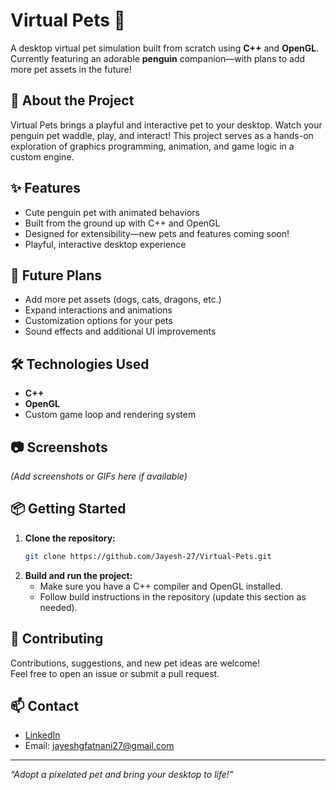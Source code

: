 # Virtual Pets 🐾

A desktop virtual pet simulation built from scratch using **C++** and **OpenGL**.  
Currently featuring an adorable **penguin** companion—with plans to add more pet assets in the future!

## 🐧 About the Project

Virtual Pets brings a playful and interactive pet to your desktop. Watch your penguin pet waddle, play, and interact! This project serves as a hands-on exploration of graphics programming, animation, and game logic in a custom engine.

## ✨ Features

- Cute penguin pet with animated behaviors
- Built from the ground up with C++ and OpenGL
- Designed for extensibility—new pets and features coming soon!
- Playful, interactive desktop experience

## 🚧 Future Plans

- Add more pet assets (dogs, cats, dragons, etc.)
- Expand interactions and animations
- Customization options for your pets
- Sound effects and additional UI improvements

## 🛠️ Technologies Used

- **C++**
- **OpenGL**
- Custom game loop and rendering system

## 📷 Screenshots

*(Add screenshots or GIFs here if available)*

## 📦 Getting Started

1. **Clone the repository:**
   ```bash
   git clone https://github.com/Jayesh-27/Virtual-Pets.git
   ```
2. **Build and run the project:**
   - Make sure you have a C++ compiler and OpenGL installed.
   - Follow build instructions in the repository (update this section as needed).

## 🤝 Contributing

Contributions, suggestions, and new pet ideas are welcome!  
Feel free to open an issue or submit a pull request.

## 📫 Contact

- [LinkedIn](https://www.linkedin.com/in/jayesh-fatnani-770799317/)
- Email: jayeshgfatnani27@gmail.com

---

_“Adopt a pixelated pet and bring your desktop to life!”_
